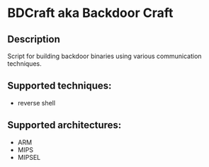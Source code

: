 # BDCraft aka Backdoor Craft

## Description
Script for building backdoor binaries using various communication techniques.

## Supported techniques:
* reverse shell

## Supported architectures:
* ARM
* MIPS
* MIPSEL
